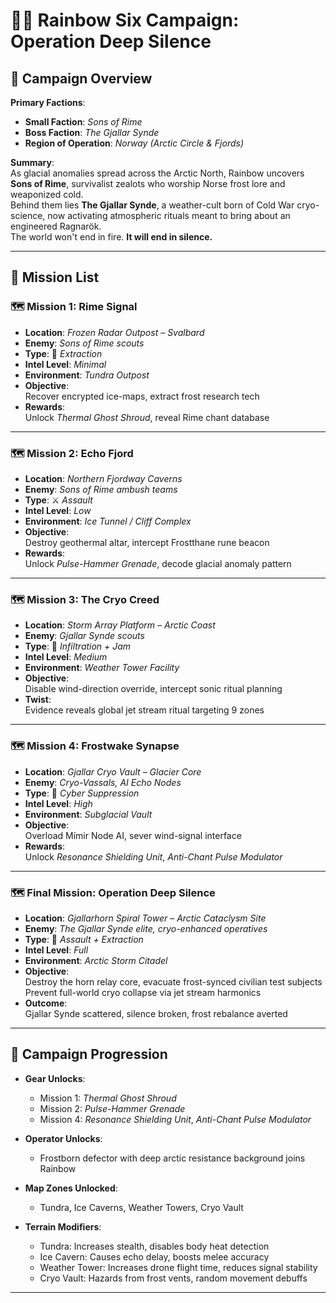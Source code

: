 # 🕵️‍♂️ Rainbow Six Campaign: **Operation Deep Silence**

## 🎯 Campaign Overview

**Primary Factions**:  

- **Small Faction**: *Sons of Rime*  
- **Boss Faction**: *The Gjallar Synde*  
- **Region of Operation**: *Norway (Arctic Circle & Fjords)*

**Summary**:  
As glacial anomalies spread across the Arctic North, Rainbow uncovers **Sons of Rime**, survivalist zealots who worship Norse frost lore and weaponized cold.  
Behind them lies **The Gjallar Synde**, a weather-cult born of Cold War cryo-science, now activating atmospheric rituals meant to bring about an engineered Ragnarök.  
The world won't end in fire. **It will end in silence.**

---

## 📜 Mission List

### 🗺️ Mission 1: **Rime Signal**

- **Location**: *Frozen Radar Outpost – Svalbard*
- **Enemy**: *Sons of Rime scouts*
- **Type**: 🧊 *Extraction*
- **Intel Level**: *Minimal*
- **Environment**: *Tundra Outpost*
- **Objective**:  
  Recover encrypted ice-maps, extract frost research tech
- **Rewards**:  
  Unlock *Thermal Ghost Shroud*, reveal Rime chant database

---

### 🗺️ Mission 2: **Echo Fjord**

- **Location**: *Northern Fjordway Caverns*
- **Enemy**: *Sons of Rime ambush teams*
- **Type**: ⚔️ *Assault*
- **Intel Level**: *Low*
- **Environment**: *Ice Tunnel / Cliff Complex*
- **Objective**:  
  Destroy geothermal altar, intercept Frostthane rune beacon
- **Rewards**:  
  Unlock *Pulse-Hammer Grenade*, decode glacial anomaly pattern

---

### 🗺️ Mission 3: **The Cryo Creed**

- **Location**: *Storm Array Platform – Arctic Coast*
- **Enemy**: *Gjallar Synde scouts*
- **Type**: 📡 *Infiltration + Jam*
- **Intel Level**: *Medium*
- **Environment**: *Weather Tower Facility*
- **Objective**:  
  Disable wind-direction override, intercept sonic ritual planning
- **Twist**:  
  Evidence reveals global jet stream ritual targeting 9 zones

---

### 🗺️ Mission 4: **Frostwake Synapse**

- **Location**: *Gjallar Cryo Vault – Glacier Core*
- **Enemy**: *Cryo-Vassals, AI Echo Nodes*
- **Type**: 🧠 *Cyber Suppression*
- **Intel Level**: *High*
- **Environment**: *Subglacial Vault*
- **Objective**:  
  Overload Mímir Node AI, sever wind-signal interface
- **Rewards**:  
  Unlock *Resonance Shielding Unit*, *Anti-Chant Pulse Modulator*

---

### 🗺️ Final Mission: **Operation Deep Silence**

- **Location**: *Gjallarhorn Spiral Tower – Arctic Cataclysm Site*
- **Enemy**: *The Gjallar Synde elite, cryo-enhanced operatives*
- **Type**: 🧨 *Assault + Extraction*
- **Intel Level**: *Full*
- **Environment**: *Arctic Storm Citadel*
- **Objective**:  
  Destroy the horn relay core, evacuate frost-synced civilian test subjects  
  Prevent full-world cryo collapse via jet stream harmonics
- **Outcome**:  
  Gjallar Synde scattered, silence broken, frost rebalance averted

---

## 🧭 Campaign Progression

- **Gear Unlocks**:
  - Mission 1: *Thermal Ghost Shroud*
  - Mission 2: *Pulse-Hammer Grenade*
  - Mission 4: *Resonance Shielding Unit*, *Anti-Chant Pulse Modulator*

- **Operator Unlocks**:
  - Frostborn defector with deep arctic resistance background joins Rainbow

- **Map Zones Unlocked**:
  - Tundra, Ice Caverns, Weather Towers, Cryo Vault

- **Terrain Modifiers**:
  - Tundra: Increases stealth, disables body heat detection  
  - Ice Cavern: Causes echo delay, boosts melee accuracy  
  - Weather Tower: Increases drone flight time, reduces signal stability  
  - Cryo Vault: Hazards from frost vents, random movement debuffs

---
